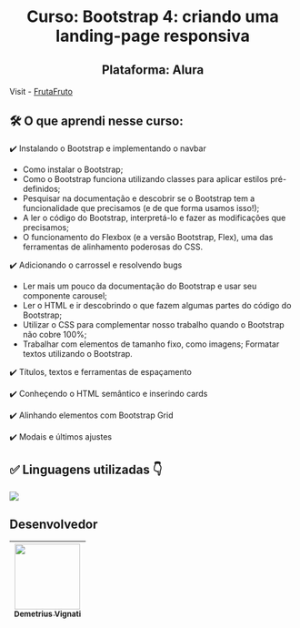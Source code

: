 <h1 align="center">Curso: Bootstrap 4: criando uma landing-page responsiva</h1>
<h2 align="center">Plataforma: Alura</h2>

Visit - [FrutaFruto](https://www.google.com)

<!-- <img width="960" alt="Imagem do site" src="https://github.com/demetriusvas/robotron-2000/blob/77ae8d47575f760ee186c18de86bcb9796d18995/img/screenshot-robotron-2000.png"> -->

## 🛠️ O que aprendi nesse curso:

:heavy_check_mark: Instalando o Bootstrap e implementando o navbar

* Como instalar o Bootstrap;
* Como o Bootstrap funciona utilizando classes para aplicar estilos pré-definidos;
* Pesquisar na documentação e descobrir se o Bootstrap tem a funcionalidade que precisamos (e de que forma usamos isso!);
* A ler o código do Bootstrap, interpretá-lo e fazer as modificações que precisamos;
* O funcionamento do Flexbox (e a versão Bootstrap, Flex), uma das ferramentas de alinhamento poderosas do CSS.

:heavy_check_mark: Adicionando o carrossel e resolvendo bugs

* Ler mais um pouco da documentação do Bootstrap e usar seu componente carousel;
* Ler o HTML e ir descobrindo o que fazem algumas partes do código do Bootstrap;
* Utilizar o CSS para complementar nosso trabalho quando o Bootstrap não cobre 100%;
* Trabalhar com elementos de tamanho fixo, como imagens; Formatar textos utilizando o Bootstrap.

:heavy_check_mark: Títulos, textos e ferramentas de espaçamento

:heavy_check_mark: Conheçendo o HTML semântico e inserindo cards

:heavy_check_mark: Alinhando elementos com Bootstrap Grid

:heavy_check_mark: Modais e últimos ajustes


## ✅ Linguagens utilizadas 👇

<p align="left">
  <a href="#">
    <img src="https://skillicons.dev/icons?i=html,css,bootstrap" />
  </a>
</p>



## Desenvolvedor

| [<img src="https://avatars.githubusercontent.com/u/22012261?s=400&v=4" width=115><br><sub>Demetrius Vignati</sub>](https://github.com/demetriusvas) |
| :---: |